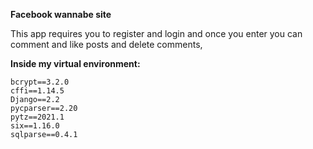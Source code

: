 **Facebook wannabe site**

This app requires you to register and login and once you enter you can comment and like posts and delete comments,

**Inside my virtual environment:**

	bcrypt==3.2.0
	cffi==1.14.5
	Django==2.2
	pycparser==2.20
	pytz==2021.1
	six==1.16.0
	sqlparse==0.4.1


